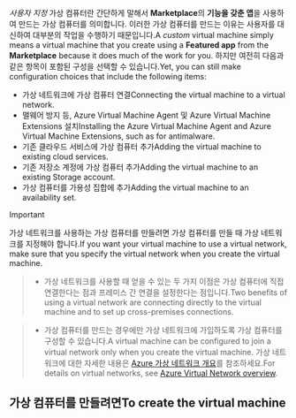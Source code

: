 

<span data-ttu-id="81acf-101">*사용자 지정* 가상 컴퓨터란 간단하게 말해서 **Marketplace**의 **기능을 갖춘 앱**을 사용하여 만드는 가상 컴퓨터를 의미합니다. 이러한 가상 컴퓨터를 만드는 이유는 사용자를 대신하여 대부분의 작업을 수행하기 때문입니다.</span><span class="sxs-lookup"><span data-stu-id="81acf-101">A *custom* virtual machine simply means a virtual machine that you create using a **Featured app** from the **Marketplace** because it does much of the work for you.</span></span> <span data-ttu-id="81acf-102">하지만 여전히 다음과 같은 항목이 포함된 구성을 선택할 수 있습니다.</span><span class="sxs-lookup"><span data-stu-id="81acf-102">Yet, you can still make configuration choices that include the following items:</span></span>

* <span data-ttu-id="81acf-103">가상 네트워크에 가상 컴퓨터 연결</span><span class="sxs-lookup"><span data-stu-id="81acf-103">Connecting the virtual machine to a virtual network.</span></span>
* <span data-ttu-id="81acf-104">맬웨어 방지 등, Azure Virtual Machine Agent 및 Azure Virtual Machine Extensions 설치</span><span class="sxs-lookup"><span data-stu-id="81acf-104">Installing the Azure Virtual Machine Agent and Azure Virtual Machine Extensions, such as for antimalware.</span></span>
* <span data-ttu-id="81acf-105">기존 클라우드 서비스에 가상 컴퓨터 추가</span><span class="sxs-lookup"><span data-stu-id="81acf-105">Adding the virtual machine to existing cloud services.</span></span>
* <span data-ttu-id="81acf-106">기존 저장소 계정에 가상 컴퓨터 추가</span><span class="sxs-lookup"><span data-stu-id="81acf-106">Adding the virtual machine to an existing Storage account.</span></span>
* <span data-ttu-id="81acf-107">가상 컴퓨터를 가용성 집합에 추가</span><span class="sxs-lookup"><span data-stu-id="81acf-107">Adding the virtual machine to an availability set.</span></span>

<!--
> [!IMPORTANT]
> If you want your virtual machine to use a virtual network so you can connect to it directly by host name or set up cross-premises connections, make sure that you specify the virtual network when you create the virtual machine. A virtual machine can be configured to join a virtual network only when you create the virtual machine. For details on virtual networks, see [Azure Virtual Network overview](../articles/virtual-network/virtual-networks-overview.md).
>
>
 -->

> [!IMPORTANT]
> <span data-ttu-id="81acf-108">가상 네트워크를 사용하는 가상 컴퓨터를 만들려면 가상 컴퓨터를 만들 때 가상 네트워크를 지정해야 합니다.</span><span class="sxs-lookup"><span data-stu-id="81acf-108">If you want your virtual machine to use a virtual network, make sure that you specify the virtual network when you create the virtual machine.</span></span>

> * <span data-ttu-id="81acf-109">가상 네트워크를 사용할 때 얻을 수 있는 두 가지 이점은 가상 컴퓨터에 직접 연결한다는 점과 프레미스 간 연결을 설정한다는 점입니다.</span><span class="sxs-lookup"><span data-stu-id="81acf-109">Two benefits of using a virtual network are connecting directly to the virtual machine and to set up cross-premises connections.</span></span>

> * <span data-ttu-id="81acf-110">가상 컴퓨터를 만드는 경우에만 가상 네트워크에 가입하도록 가상 컴퓨터를 구성할 수 있습니다.</span><span class="sxs-lookup"><span data-stu-id="81acf-110">A virtual machine can be configured to join a virtual network only when you create the virtual machine.</span></span> <span data-ttu-id="81acf-111">가상 네트워크에 대한 자세한 내용은 [Azure 가상 네트워크 개요](../articles/virtual-network/virtual-networks-overview.md)를 참조하세요.</span><span class="sxs-lookup"><span data-stu-id="81acf-111">For details on virtual networks, see [Azure Virtual Network overview](../articles/virtual-network/virtual-networks-overview.md).</span></span>
>
>

## <a name="to-create-the-virtual-machine"></a><span data-ttu-id="81acf-112">가상 컴퓨터를 만들려면</span><span class="sxs-lookup"><span data-stu-id="81acf-112">To create the virtual machine</span></span>
